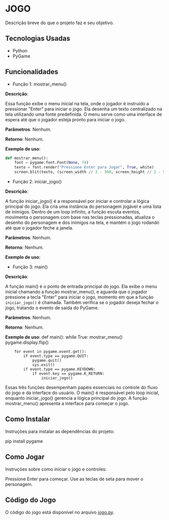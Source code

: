 # JOGO

Descrição breve do que o projeto faz e seu objetivo.


## Tecnologias Usadas
- Python
- PyGame


## Funcionalidades

- Função 1: mostrar_menu()

**Descrição**:

Essa função exibe o menu inicial na tela, onde o jogador é instruído a pressionar "Enter" para iniciar o jogo. Ela desenha um texto centralizado na tela utilizando uma fonte
predefinida. O menu serve como uma interface de espera até que o jogador esteja pronto para iniciar o jogo.

**Parâmetros**: Nenhum.

**Retorno**: Nenhum.

**Exemplo de uso**:
```python
def mostrar_menu():
    font = pygame.font.Font(None, 74)
    texto = font.render("Pressione Enter para Jogar", True, white)
    screen.blit(texto, (screen_width // 2 - 300, screen_height // 2 - 50))
```

- Função 2: iniciar_jogo()

**Descrição**:  

A função iniciar_jogo() é a responsável por iniciar e controlar a lógica principal do jogo. Ela cria uma instância do personagem jogável e uma lista de inimigos. Dentro de um 
loop infinito, a função escuta eventos, movimenta o personagem com base nas teclas pressionadas, atualiza o desenho do personagem e dos inimigos na tela, e mantém o jogo rodando 
até que o jogador feche a janela.

**Parâmetros**: Nenhum.

**Retorno**: Nenhum.

**Exemplo de uso**:


- Função 3: main()

**Descrição**:  

A função main() é o ponto de entrada principal do jogo. Ela exibe o menu inicial chamando a função mostrar_menu(), e aguarda que o jogador pressione a tecla "Enter" para
iniciar o jogo, momento em que a função `iniciar_jogo()` é chamada. Também verifica se o jogador deseja fechar o jogo, tratando o evento de saída do PyGame.

**Parâmetros**: Nenhum.

**Retorno**: Nenhum.

**Exemplo de uso**:
def main():
    while True:
        mostrar_menu()
        pygame.display.flip()
        
        for event in pygame.event.get():
            if event.type == pygame.QUIT:
                pygame.quit()
                sys.exit()
            if event.type == pygame.KEYDOWN:
                if event.key == pygame.K_RETURN:
                    iniciar_jogo()

Essas três funções desempenham papéis essenciais no controle do fluxo do jogo e da interface do usuário. O main() é responsável pelo loop inicial, enquanto iniciar_jogo() gerencia 
a lógica principal do jogo. A função mostrar_menu() apresenta a interface para começar o jogo.


## Como Instalar

Instruções para instalar as dependências do projeto:

pip install pygame


## Como Jogar

Instruções sobre como iniciar o jogo e controles:

Pressione Enter para começar.
Use as teclas de seta para mover o personagem.


## Código do Jogo
O código do jogo está disponível no arquivo [jogo.py](jogo.py).

